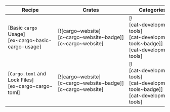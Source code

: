 | Recipe | Crates | Categories |
|---|---|---|
| [Basic `cargo` Usage][ex~cargo~basic-cargo-usage] | [![cargo~website][c~cargo~website~badge]][c~cargo~website] | [![cat~development-tools][cat~development-tools~badge]][cat~development-tools] |
| [`Cargo.toml` and Lock Files][ex~cargo~cargo-toml] | [![cargo~website][c~cargo~website~badge]][c~cargo~website] | [![cat~development-tools][cat~development-tools~badge]][cat~development-tools] |
